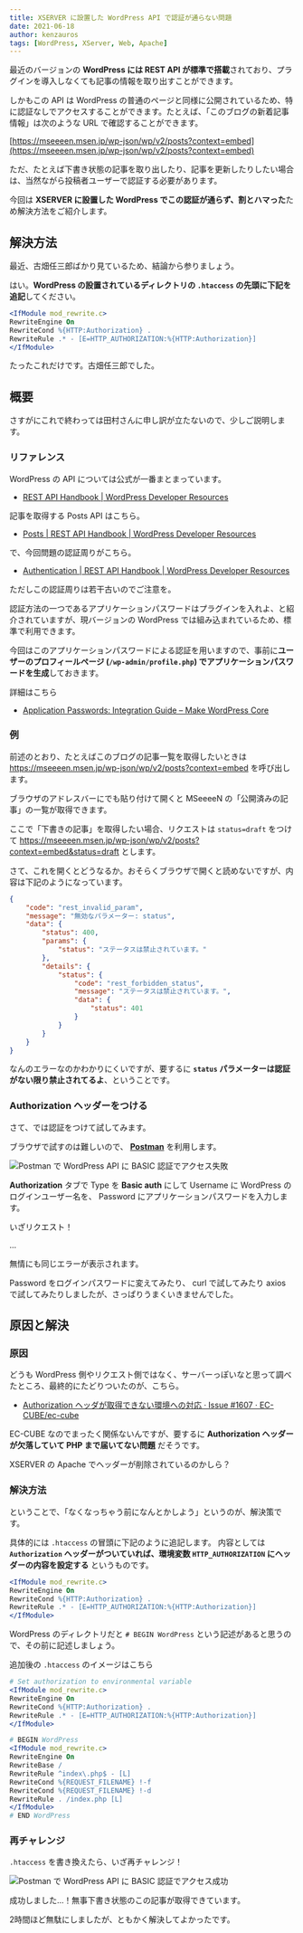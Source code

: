```yaml
---
title: XSERVER に設置した WordPress API で認証が通らない問題
date: 2021-06-18
author: kenzauros
tags: [WordPress, XServer, Web, Apache]
---
```


最近のバージョンの **WordPress には REST API が標準で搭載**されており、プラグインを導入しなくても記事の情報を取り出すことができます。

しかもこの API は WordPress の普通のページと同様に公開されているため、特に認証なしでアクセスすることができます。たとえば、「このブログの新着記事情報」は次のような URL で確認することができます。

[https://mseeeen.msen.jp/wp-json/wp/v2/posts?context=embed](https://mseeeen.msen.jp/wp-json/wp/v2/posts?context=embed)

ただ、たとえば下書き状態の記事を取り出したり、記事を更新したりしたい場合は、当然ながら投稿者ユーザーで認証する必要があります。

今回は **XSERVER に設置した WordPress でこの認証が通らず、割とハマった**ため解決方法をご紹介します。

## 解決方法

最近、古畑任三郎ばかり見ているため、結論から参りましょう。

はい。**WordPress の設置されているディレクトリの `.htaccess` の先頭に下記を追記**してください。

```apache
<IfModule mod_rewrite.c>
RewriteEngine On
RewriteCond %{HTTP:Authorization} .
RewriteRule .* - [E=HTTP_AUTHORIZATION:%{HTTP:Authorization}]
</IfModule>
```

たったこれだけです。古畑任三郎でした。


## 概要

さすがにこれで終わっては田村さんに申し訳が立たないので、少しご説明します。

### リファレンス

WordPress の API については公式が一番まとまっています。

- [REST API Handbook | WordPress Developer Resources](https://developer.wordpress.org/rest-api/)

記事を取得する Posts API はこちら。

- [Posts | REST API Handbook | WordPress Developer Resources](https://developer.wordpress.org/rest-api/reference/posts/)

で、今回問題の認証周りがこちら。

- [Authentication | REST API Handbook | WordPress Developer Resources](https://developer.wordpress.org/rest-api/using-the-rest-api/authentication/)

ただしこの認証周りは若干古いのでご注意を。

認証方法の一つであるアプリケーションパスワードはプラグインを入れよ、と紹介されていますが、現バージョンの WordPress では組み込まれているため、標準で利用できます。

今回はこのアプリケーションパスワードによる認証を用いますので、事前に**ユーザーのプロフィールページ (`/wp-admin/profile.php`) でアプリケーションパスワードを生成**しておきます。

詳細はこちら

- [Application Passwords: Integration Guide – Make WordPress Core](https://make.wordpress.org/core/2020/11/05/application-passwords-integration-guide/)

### 例

前述のとおり、たとえばこのブログの記事一覧を取得したいときは https://mseeeen.msen.jp/wp-json/wp/v2/posts?context=embed を呼び出します。

ブラウザのアドレスバーにでも貼り付けて開くと MSeeeeN の「公開済みの記事」の一覧が取得できます。

ここで「下書きの記事」を取得したい場合、リクエストは `status=draft` をつけて https://mseeeen.msen.jp/wp-json/wp/v2/posts?context=embed&status=draft とします。

さて、これを開くとどうなるか。おそらくブラウザで開くと読めないですが、内容は下記のようになっています。

```json
{
    "code": "rest_invalid_param",
    "message": "無効なパラメーター: status",
    "data": {
        "status": 400,
        "params": {
            "status": "ステータスは禁止されています。"
        },
        "details": {
            "status": {
                "code": "rest_forbidden_status",
                "message": "ステータスは禁止されています。",
                "data": {
                    "status": 401
                }
            }
        }
    }
}
```

なんのエラーなのかわかりにくいですが、要するに **`status` パラメーターは認証がない限り禁止されてるよ**、ということです。

### Authorization ヘッダーをつける

さて、では認証をつけて試してみます。

ブラウザで試すのは難しいので、 **[Postman](https://www.postman.com/)** を利用します。

![Postman で WordPress API に BASIC 認証でアクセス失敗](images/failed-to-auth-aceess-to-wordpress-api-on-xserver-1.png)

**Authorization** タブで Type を **Basic auth** にして Username に WordPress のログインユーザー名を、 Password にアプリケーションパスワードを入力します。

いざリクエスト！

...

無情にも同じエラーが表示されます。

Password をログインパスワードに変えてみたり、 curl で試してみたり axios で試してみたりしましたが、さっぱりうまくいきませんでした。

## 原因と解決

### 原因

どうも WordPress 側やリクエスト側ではなく、サーバーっぽいなと思って調べたところ、最終的にたどりついたのが、こちら。

- [Authorization ヘッダが取得できない環境への対応 · Issue #1607 · EC-CUBE/ec-cube](https://github.com/EC-CUBE/ec-cube/issues/1607)

EC-CUBE なのでまったく関係ないんですが、要するに **Authorization ヘッダーが欠落していて PHP まで届いてない問題** だそうです。

XSERVER の Apache でヘッダーが削除されているのかしら？

### 解決方法

ということで、「なくなっちゃう前になんとかしよう」というのが、解決策です。

具体的には `.htaccess` の冒頭に下記のように追記します。
内容としては **`Authorization` ヘッダーがついていれば、環境変数 `HTTP_AUTHORIZATION` にヘッダーの内容を設定する** というものです。

```apache
<IfModule mod_rewrite.c>
RewriteEngine On
RewriteCond %{HTTP:Authorization} .
RewriteRule .* - [E=HTTP_AUTHORIZATION:%{HTTP:Authorization}]
</IfModule>
```

WordPress のディレクトリだと `# BEGIN WordPress` という記述があると思うので、その前に記述しましょう。

追加後の `.htaccess` のイメージはこちら

```apache
# Set authorization to environmental variable
<IfModule mod_rewrite.c>
RewriteEngine On
RewriteCond %{HTTP:Authorization} .
RewriteRule .* - [E=HTTP_AUTHORIZATION:%{HTTP:Authorization}]
</IfModule>

# BEGIN WordPress
<IfModule mod_rewrite.c>
RewriteEngine On
RewriteBase /
RewriteRule ^index\.php$ - [L]
RewriteCond %{REQUEST_FILENAME} !-f
RewriteCond %{REQUEST_FILENAME} !-d
RewriteRule . /index.php [L]
</IfModule>
# END WordPress
```

### 再チャレンジ

`.htaccess` を書き換えたら、いざ再チャレンジ！

![Postman で WordPress API に BASIC 認証でアクセス成功](images/failed-to-auth-aceess-to-wordpress-api-on-xserver-2.png)

成功しました...！無事下書き状態のこの記事が取得できています。

2時間ほど無駄にしましたが、ともかく解決してよかったです。